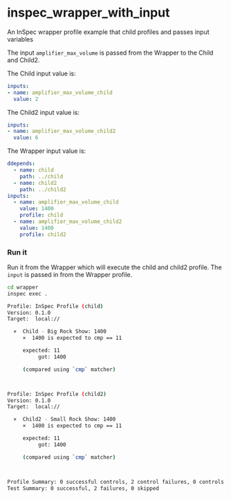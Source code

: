 # inspec_wrapper_with_input
An InSpec wrapper profile example that child profiles and passes input variables
  
The input `amplifier_max_volume` is passed from the Wrapper to the Child and Child2.

The Child input value is:  
```yml
inputs:
- name: amplifier_max_volume_child
  value: 2
```
  
The Child2 input value is:  
```yml
inputs:
- name: amplifier_max_volume_child2
  value: 6
```
  
The Wrapper input value is:  
```yml
ddepends:
  - name: child
    path: ../child
  - name: child2
    path: ../child2
inputs:
  - name: amplifier_max_volume_child
    value: 1400
    profile: child
  - name: amplifier_max_volume_child2
    value: 1400
    profile: child2
```

### Run it
  
Run it from the Wrapper which will execute the child and child2 profile.  The `input` is passed in from the Wrapper profile.

```bash
cd wrapper
inspec exec .
```

```bash
Profile: InSpec Profile (child)
Version: 0.1.0
Target:  local://

  ×  Child - Big Rock Show: 1400
     ×  1400 is expected to cmp == 11

     expected: 11
          got: 1400

     (compared using `cmp` matcher)



Profile: InSpec Profile (child2)
Version: 0.1.0
Target:  local://

  ×  Child2 - Small Rock Show: 1400
     ×  1400 is expected to cmp == 11

     expected: 11
          got: 1400

     (compared using `cmp` matcher)



Profile Summary: 0 successful controls, 2 control failures, 0 controls skipped
Test Summary: 0 successful, 2 failures, 0 skipped
```

